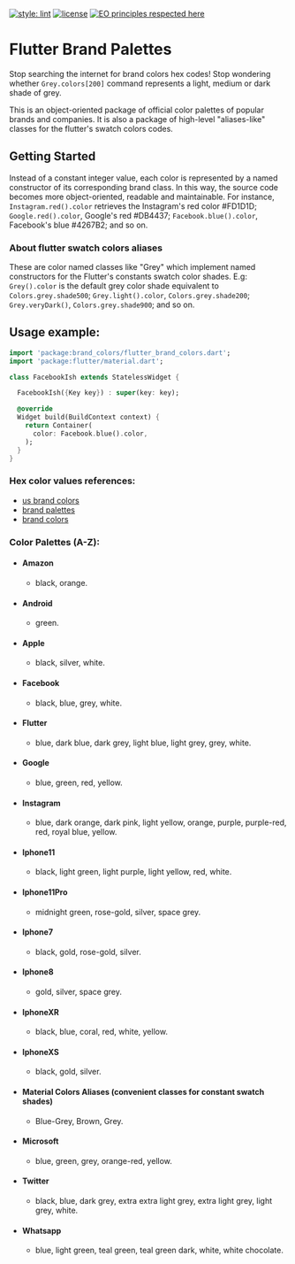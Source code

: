 [![style: lint](https://img.shields.io/badge/style-lint-4BC0F5.svg)](https://pub.dev/packages/lint)
[![license](https://img.shields.io/badge/license-mit-green.svg)](https://github.com/rafamizes/flutter_brand_palettes/blob/main/LICENSE)
[![EO principles respected here](https://www.elegantobjects.org/badge.svg)](https://www.elegantobjects.org)

# Flutter Brand Palettes

Stop searching the internet for brand colors hex codes!  Stop wondering whether
```Grey.colors[200]``` command represents a light, medium or dark shade of grey.

This is an object-oriented package of official color palettes of popular brands
and companies. It is also a package of high-level "aliases-like" classes for the
flutter's swatch colors codes.

## Getting Started

Instead of a constant integer value, each color is represented by a named
constructor of its corresponding brand class. In this way, the source code
becomes more object-oriented, readable and maintainable. For instance,
```Instagram.red().color``` retrieves the Instagram's red color #FD1D1D;
```Google.red().color```, Google's red #DB4437; ```Facebook.blue().color```,
Facebook's blue #4267B2; and so on.

### About flutter swatch colors aliases
These are color named classes like "Grey" which implement named constructors for
the Flutter's constants swatch color shades. E.g: ```Grey().color``` is the
default grey color shade equivalent to ```Colors.grey.shade500```;
```Grey.light().color```, ```Colors.grey.shade200```; ```Grey.veryDark()```,
```Colors.grey.shade900```; and so on.

## Usage example:
```dart
import 'package:brand_colors/flutter_brand_colors.dart';
import 'package:flutter/material.dart';

class FacebookIsh extends StatelessWidget {

  FacebookIsh({Key key}) : super(key: key);

  @override
  Widget build(BuildContext context) {
    return Container(
      color: Facebook.blue().color,
    );
  }
}
```
### Hex color values references:
- [us brand colors](https://usbrandcolors.com/)
- [brand palettes](https://brandpalettes.com/)
- [brand colors](https://brandcolors.net/)

### Color Palettes (A-Z):
- #### Amazon
  - black, orange.
- #### Android
  - green.
- #### Apple
  - black, silver, white.
- #### Facebook
  - black, blue, grey, white.
- #### Flutter
  - blue, dark blue, dark grey, light blue, light grey, grey, white.
- #### Google
  - blue, green, red, yellow.
- #### Instagram
  - blue, dark orange, dark pink, light yellow, orange, purple, purple-red, red, royal blue, yellow.
- #### Iphone11
  - black, light green, light purple, light yellow, red, white.
- #### Iphone11Pro
  - midnight green, rose-gold, silver, space grey.
- #### Iphone7
  - black, gold, rose-gold, silver.
- #### Iphone8
  - gold, silver, space grey.
- #### IphoneXR
  - black, blue, coral, red, white, yellow.
- #### IphoneXS
  - black, gold, silver.
- #### Material Colors Aliases (convenient classes for constant swatch shades)
  - Blue-Grey, Brown, Grey.
- #### Microsoft
  - blue, green, grey, orange-red, yellow.
- #### Twitter
  - black, blue, dark grey, extra extra light grey, extra light grey, light grey, white.
- #### Whatsapp
  - blue, light green, teal green, teal green dark, white, white chocolate.

